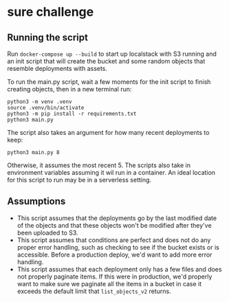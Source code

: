 # sure challenge

## Running the script

Run `docker-compose up --build` to start up localstack with S3 running and an init script that will create the bucket and some random objects that resemble deployments with assets.

To run the main.py script, wait a few moments for the init script to finish creating objects, then in a new terminal run:
```
python3 -m venv .venv
source .venv/bin/activate
python3 -m pip install -r requirements.txt
python3 main.py
```

The script also takes an argument for how many recent deployments to keep:
```
python3 main.py 8
```

Otherwise, it assumes the most recent 5. The scripts also take in environment variables assuming it wil run in a container. An ideal location for this script to run may be in a serverless setting.

## Assumptions

- This script assumes that the deployments go by the last modified date of the objects and that these objects won't be modified after they've been uploaded to S3.
- This script assumes that conditions are perfect and does not do any proper error handling, such as checking to see if the bucket exists or is accessible. Before a production deploy, we'd want to add more error handling.
- This script assumes that each deployment only has a few files and does not properly paginate items. If this were in production, we'd properly want to make sure we paginate all the items in a bucket in case it exceeds the default limit that `list_objects_v2` returns.